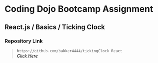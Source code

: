 # Coding Dojo Bootcamp Assignment
## React.js / Basics / Ticking Clock

### Repository Link  

> ``` https://github.com/bakker4444/tickingClock_React ```  
> _[Click Here](https://github.com/bakker4444/tickingClock_React)_  
